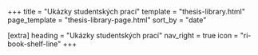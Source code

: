 +++
title = "Ukázky studentských prací"
template = "thesis-library.html"
page_template = "thesis-library-page.html"
sort_by = "date"

[extra]
heading = "Ukázky studentských prací"
nav_right = true
icon = "ri-book-shelf-line"
+++

